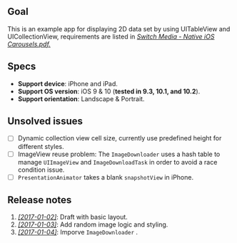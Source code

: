 ## Goal

This is an example app for displaying 2D data set by using UITableView and UICollectionView, requirements are listed in <u>*Switch Media - Native iOS Carousels.pdf.*</u>

## Specs

- **Support device**: iPhone and iPad.
- **Support OS version**: iOS 9 & 10 (**tested in 9.3, 10.1, and 10.2**).
- **Support orientation**: Landscape & Portrait.

## Unsolved issues	

- [ ] Dynamic collection view cell size, currently use predefined height for different styles.
- [ ] ImageView reuse problem: The `ImageDownloader` uses a hash table to manage `UIImageView` and `ImageDownloadTask` in order to avoid a race condition issue.
- [ ] `PresentationAnimator` takes a blank `snapshotView` in iPhone.

## Release notes

1. <u>*\[2017-01-02\]*</u>: Draft with basic layout.
2. <u>*\[2017-01-03\]*</u>: Add random image logic and styling.
3. <u>*\[2017-01-04\]*</u>: Imporve `ImageDownloader` .
